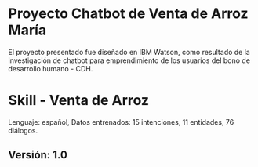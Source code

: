 # Proyecto Chatbot de Venta de Arroz María  

El proyecto presentado fue diseñado en IBM Watson, como resultado de la investigación de chatbot para emprendimiento de los usuarios del bono de desarrollo humano - CDH.

# Skill - Venta de Arroz

Lenguaje: español, 
Datos entrenados: 15 intenciones, 11 entidades, 76 diálogos. 

## Versión: 1.0
